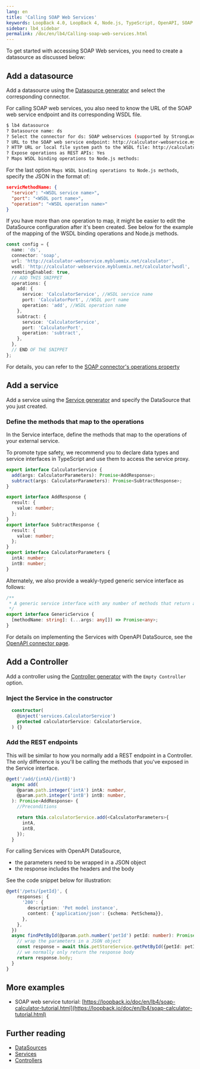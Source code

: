 ```yaml
---
lang: en
title: 'Calling SOAP Web Services'
keywords: LoopBack 4.0, LoopBack 4, Node.js, TypeScript, OpenAPI, SOAP
sidebar: lb4_sidebar
permalink: /doc/en/lb4/Calling-soap-web-services.html
---
```


To get started with accessing SOAP Web services, you need to create a datasource
as discussed below:

## Add a datasource

Add a datasource using the [Datasource generator](DataSource-generator.md) and
select the corresponding connector.

For calling SOAP web services, you also need to know the URL of the SOAP web
service endpoint and its corresponding WSDL file.

```sh
$ lb4 datasource
? Datasource name: ds
? Select the connector for ds: SOAP webservices (supported by StrongLoop)
? URL to the SOAP web service endpoint: http://calculator-webservice.mybluemix.net/calculator
? HTTP URL or local file system path to the WSDL file: http://calculator-webservice.mybluemix.net/calculator?wsdl
? Expose operations as REST APIs: Yes
? Maps WSDL binding operations to Node.js methods:
```

For the last option `Maps WSDL binding operations to Node.js methods`, specify
the JSON in the format of:

```json
servicMethodName: {
  "service": "<WSDL service name>",
  "port": "<WSDL port name>",
  "operation": "<WSDL operation name>"
}
```

If you have more than one operation to map, it might be easier to edit the
DataSource configuration after it's been created. See below for the example of
the mapping of the WSDL binding operations and Node.js methods.

```ts
const config = {
  name: 'ds',
  connector: 'soap',
  url: 'http://calculator-webservice.mybluemix.net/calculator',
  wsdl: 'http://calculator-webservice.mybluemix.net/calculator?wsdl',
  remotingEnabled: true,
  // ADD THIS SNIPPET
  operations: {
    add: {
      service: 'CalculatorService', //WSDL service name
      port: 'CalculatorPort', //WSDL port name
      operation: 'add', //WSDL operation name
    },
    subtract: {
      service: 'CalculatorService',
      port: 'CalculatorPort',
      operation: 'subtract',
    },
  },
  // END OF THE SNIPPET
};
```

For details, you can refer to the
[SOAP connector's operations property](https://github.com/loopbackio/loopback-connector-soap#operations-property)

## Add a service

Add a service using the [Service generator](Service-generator.md) and specify
the DataSource that you just created.

### Define the methods that map to the operations

In the Service interface, define the methods that map to the operations of your
external service.

To promote type safety, we recommend you to declare data types and service
interfaces in TypeScript and use them to access the service proxy.

```ts
export interface CalculatorService {
  add(args: CalculatorParameters): Promise<AddResponse>;
  subtract(args: CalculatorParameters): Promise<SubtractResponse>;
}

export interface AddResponse {
  result: {
    value: number;
  };
}
export interface SubtractResponse {
  result: {
    value: number;
  };
}
export interface CalculatorParameters {
  intA: number;
  intB: number;
}
```

Alternately, we also provide a weakly-typed generic service interface as
follows:

```ts
/**
 * A generic service interface with any number of methods that return a promise
 */
export interface GenericService {
  [methodName: string]: (...args: any[]) => Promise<any>;
}
```

For details on implementing the Services with OpenAPI DataSource, see the
[OpenAPI connector page](OpenAPI-connector.html).

## Add a Controller

Add a controller using the [Controller generator](Controller-generator.md) with
the `Empty Controller` option.

### Inject the Service in the constructor

```ts
  constructor(
    @inject('services.CalculatorService')
    protected calculatorService: CalculatorService,
  ) {}
```

### Add the REST endpoints

This will be similar to how you normally add a REST endpoint in a Controller.
The only difference is you'll be calling the methods that you've exposed in the
Service interface.

```ts
@get('/add/{intA}/{intB}')
  async add(
    @param.path.integer('intA') intA: number,
    @param.path.integer('intB') intB: number,
  ): Promise<AddResponse> {
    //Preconditions

    return this.calculatorService.add(<CalculatorParameters>{
      intA,
      intB,
    });
  }
```

For calling Services with OpenAPI DataSource,

- the parameters need to be wrapped in a JSON object
- the response includes the headers and the body

See the code snippet below for illustration:

```ts
@get('/pets/{petId}', {
    responses: {
      '200': {
        description: 'Pet model instance',
        content: {'application/json': {schema: PetSchema}},
      },
    },
  })
  async findPetById(@param.path.number('petId') petId: number): Promise<Pet> {
    // wrap the parameters in a JSON object
    const response = await this.petStoreService.getPetById({petId: petId});
    // we normally only return the response body
    return response.body;
  }
}
```

## More examples

- SOAP web service tutorial:
  [https://loopback.io/doc/en/lb4/soap-calculator-tutorial.html](https://loopback.io/doc/en/lb4/soap-calculator-tutorial.html)

## Further reading

- [DataSources](DataSource.md)
- [Services](Service.md)
- [Controllers](Controller.md)
